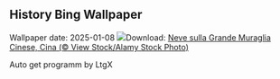## History Bing Wallpaper
Wallpaper date: 2025-01-08
![](https://www.bing.com/th?id=OHR.GreatWallStairs_IT-IT6218183610_UHD.jpg&w=1000)Download: [Neve sulla Grande Muraglia Cinese, Cina (© View Stock/Alamy Stock Photo)](https://www.bing.com/th?id=OHR.GreatWallStairs_IT-IT6218183610_UHD.jpg)

Auto get programm by LtgX
